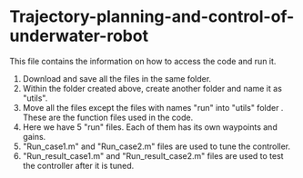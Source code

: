 # Trajectory-planning-and-control-of-underwater-robot
This file contains the information on how to access the code and run it.
1.	Download and save all the files in the same folder.
2.	Within the folder created above, create another folder and name it as "utils".
3.	Move all the files except the files with names "run" into "utils" folder . These are the function files used in the code.
4.	Here we have 5 "run" files. Each of them has its own waypoints and gains.
5.	"Run_case1.m" and "Run_case2.m" files are used to tune the controller.
6.	"Run_result_case1.m" and "Run_result_case2.m" files are used to test the controller after it is tuned.
